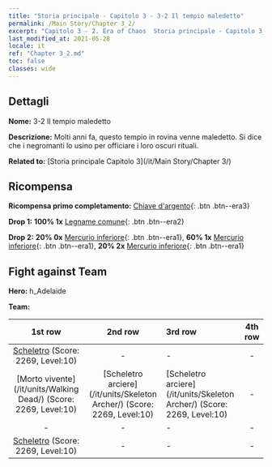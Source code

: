 ```yaml
---
title: "Storia principale - Capitolo 3 - 3-2 Il tempio maledetto"
permalink: /Main Story/Chapter 3_2/
excerpt: "Capitolo 3 - 2. Era of Chaos  Storia principale - Capitolo 3_2. 3-2 Il tempio maledetto"
last_modified_at: 2021-05-28
locale: it
ref: "Chapter 3_2.md"
toc: false
classes: wide
---
```


## Dettagli

 **Nome:** 3-2 Il tempio maledetto

 **Descrizione:** Molti anni fa, questo tempio in rovina venne maledetto. Si dice che i negromanti lo usino per officiare i loro oscuri rituali.

 **Related to:** [Storia principale Capitolo 3](/it/Main Story/Chapter 3/)

## Ricompensa

 **Ricompensa primo completamento:** [Chiave d'argento](/ItemsIT/con_693/){: .btn .btn--era3}

 **Drop 1:** **100% 1x** [Legname comune](/ItemsIT/mat_7/){: .btn .btn--era2}

 **Drop 2:** **20% 0x** [Mercurio inferiore](/ItemsIT/mat_2/){: .btn .btn--era1}, **60% 1x** [Mercurio inferiore](/ItemsIT/mat_2/){: .btn .btn--era1}, **20% 2x** [Mercurio inferiore](/ItemsIT/mat_2/){: .btn .btn--era1}


## Fight against Team
 **Hero:** h_Adelaide

 **Team:**


  | 1st row | 2nd row | 3rd row | 4th row |
  |:----:|:----:|:----|:----:|
  | [Scheletro](/it/units/Skeleton/) (Score: 2269, Level:10)  | - | - | - |
  | [Morto vivente](/it/units/Walking Dead/) (Score: 2269, Level:10)  | [Scheletro arciere](/it/units/Skeleton Archer/) (Score: 2269, Level:10)  | [Scheletro arciere](/it/units/Skeleton Archer/) (Score: 2269, Level:10)  | - |
  | - | - | - | - |
  | [Scheletro](/it/units/Skeleton/) (Score: 2269, Level:10)  | - | - | - |


